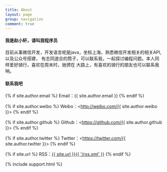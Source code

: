 ```yaml
---
title: About
layout: page
group: navigation
comment: true
---
```


#### 我是赵小轩，请叫我程序员

目前从事微信开发，开发语言呢是java，坐标上海，熟悉微信开发相关的相关API,以及公众号搭建，
有志同道合的筒子，可以联系我，一起探讨编程问题。本人同样爱好骑行，喜欢在周末时，驰骋在
大路上，有喜欢的骑行的朋友也可以联系我呐。
#### 联系我吧
{% if site.author.email %}
Email：{{ site.author.email }}
{% endif %}

{% if site.author.weibo %}
Weibo：<http://weibo.com/{{ site.author.weibo }}>
{% endif %}

{% if site.author.github %}
Github：<https://github.com/{{ site.author.github }}>
{% endif %}

{% if site.author.twitter %}
Twitter：<https://twitter.com/{{ site.author.twitter }}>
{% endif %}

{% if site.url %}
RSS：[{{ site.url }}{{ '/rss.xml' }}](/rss.xml)
{% endif %}

{% include support.html %}
